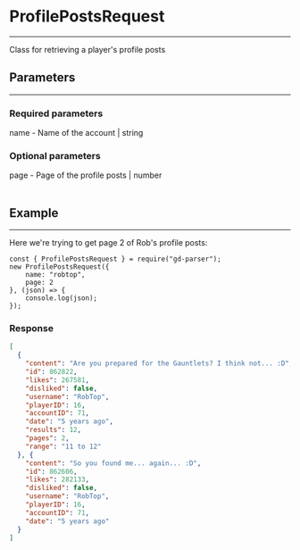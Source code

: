 # ProfilePostsRequest

---
Class for retrieving a player's profile posts

## Parameters

---
### Required parameters
name - Name of the account | string

### Optional parameters
page - Page of the profile posts | number<br><br>

## Example

---
Here we're trying to get page 2 of Rob's profile posts:
```JS
const { ProfilePostsRequest } = require("gd-parser");
new ProfilePostsRequest({
    name: "robtop",
    page: 2
}, (json) => {
    console.log(json);
});
```
### Response
```JSON
[
  {
    "content": "Are you prepared for the Gauntlets? I think not... :D",
    "id": 862822,
    "likes": 267581,
    "disliked": false,
    "username": "RobTop",
    "playerID": 16,
    "accountID": 71,
    "date": "5 years ago",
    "results": 12,
    "pages": 2,
    "range": "11 to 12"
  }, {
    "content": "So you found me... again... :D",
    "id": 862606,
    "likes": 282133,
    "disliked": false,
    "username": "RobTop",
    "playerID": 16,
    "accountID": 71,
    "date": "5 years ago"
  }
]
```
